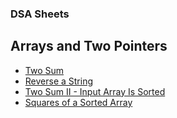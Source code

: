 ### DSA Sheets

## Arrays and Two Pointers
- [Two Sum](https://leetcode.com/problems/two-sum/)
- [Reverse a String](https://leetcode.com/problems/reverse-string/)
- [Two Sum II - Input Array Is Sorted](https://leetcode.com/problems/two-sum-ii-input-array-is-sorted/)
- [Squares of a Sorted Array](https://leetcode.com/problems/squares-of-a-sorted-array/)